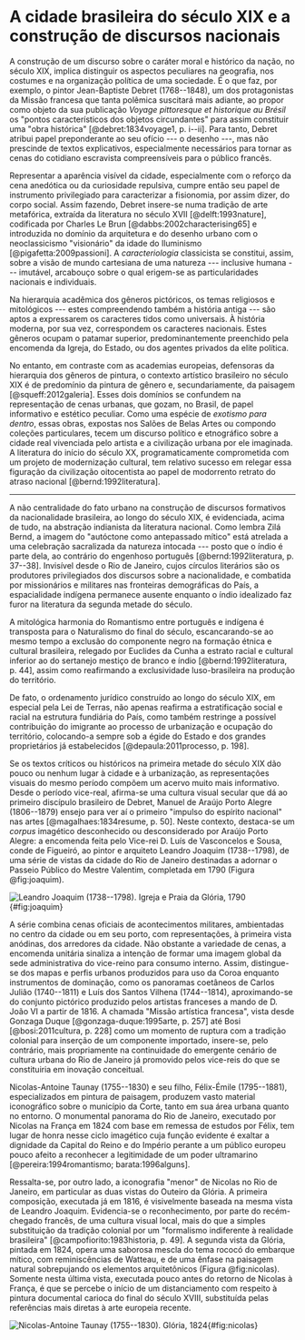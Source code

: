 A cidade brasileira do século XIX e a construção de discursos nacionais
=======================================================================

<!--
   -Conceitos e antecedentes
   -------------------------
   -->

A construção de um discurso sobre o caráter moral e histórico da
nação, no século XIX, implica distinguir os aspectos peculiares na
geografia, nos costumes e na organização política de uma sociedade.
É o que faz, por exemplo, o pintor Jean-Baptiste Debret (1768--1848),
um dos protagonistas da Missão francesa que tanta polêmica suscitará
mais adiante, ao propor como objeto da sua publicação *Voyage
pittoresque et historique au Brésil* os "pontos característicos dos
objetos circundantes" para assim constituir uma "obra histórica"
[@debret:1834voyage1, p. i--ii]. Para tanto, Debret atribui papel
preponderante ao seu ofício --- o desenho ---, mas não prescinde de
textos explicativos, especialmente necessários para tornar as cenas do
cotidiano escravista compreensíveis para o público francês.

Representar a aparência visível da cidade, especialmente com o reforço
da cena anedótica ou da curiosidade repulsiva, cumpre então seu papel
de instrumento privilegiado para caracterizar a fisionomia, por assim
dizer, do corpo social. Assim fazendo, Debret insere-se numa tradição
de arte metafórica, extraída da literatura no século XVII
[@delft:1993nature], codificada por Charles Le Brun
[@dabbs:2002characterising65] e introduzida no domínio da arquitetura
e do desenho urbano com o neoclassicismo "visionário" da idade do
Iluminismo [@pigafetta:2009passioni].
A *caracteriologia* classicista se constitui, assim, sobre a visão de
mundo cartesiana de uma natureza --- inclusive humana --- imutável,
arcabouço sobre o qual erigem-se as particularidades nacionais e
individuais.

<!--
   -No longo caminho trilhado pelos "estudos brasileiros" desde então, a
   -simples exposição das particularidades nacionais tem degenerado não
   -tanto no rumo dos nacionalismos militantes que levaram a Europa a duas
   -guerras mundiais, mas principalmente na formulação de um princípio de
   -"singularidade brasileira" a alicerçar as teses de autores do século
   -XX, tais como Gilberto Freyre, Sergio Buarque de Holanda, Raymundo
   -Faoro e Jessé Souza. Sem entrar no mérito desses seminais marcos
   -explicativos do Brasil no campo sociológico, observa-se que eles se
   -situam no já citado espectro crítico que busca desvencilhar a cultura
   -latinoamericana de uma dependência histórica com respeito aos marcos
   -explicativos da cultura europeia.
   -
   -Na deriva, apontada por Carolina Fedatto [-@fedatto:2013saber, p.
   -102], do conceito sociológico de "singularidade brasileira" para os
   -estudos de história cultural urbana,
   -->


Na hierarquia acadêmica dos gêneros pictóricos, os temas religiosos e
mitológicos --- estes compreendendo também a história antiga --- são
aptos a expressarem os caracteres tidos como universais. À história
moderna, por sua vez, correspondem os caracteres nacionais. Estes
gêneros ocupam o patamar superior, predominantemente preenchido pela
encomenda da Igreja, do Estado, ou dos agentes privados da elite
política.

<!--
   -Esta hierarquia se rebate no influente tomo "Arquitetura" da
   -Enciclopédia de Diderot e d'Alembert redigido por Quatremère de
   -Quincy. No verbete "Caráter" [-@quatremere:1788caractere], Quatremère
   -estabelece um gradiente expressivo que começa com os caracteres
   -"essenciais" dos princípios construtivos, passando pelas respostas
   -"relativas", ou seja, nacionais a condicionantes geográficas,
   -climáticas e culturais, e terminando nas características "imitativas",
   -que consistem em individualizar um edifício segundo sua função ou
   -outros requisitos particularizados. 
   -->

No entanto, em contraste com as academias europeias, defensoras da
hierarquia dos gêneros de pintura, o contexto artístico brasileiro no
século XIX é de predomínio da pintura de gênero e, secundariamente, da
paisagem [@squeff:2012galeria]. Esses dois domínios se confundem na
representação de cenas urbanas, que gozam, no Brasil, de papel
informativo e estético peculiar. Como uma espécie de *exotismo para
dentro*, essas obras, expostas nos Salões de Belas Artes ou compondo
coleções particulares, tecem um discurso político e etnográfico sobre
a cidade real vivenciada pelo artista e a civilização urbana por ele
imaginada. A literatura do início do século XX, programaticamente
comprometida com um projeto de modernização cultural, tem relativo
sucesso em relegar essa figuração da civilização oitocentista ao papel
de modorrento retrato do atraso nacional [@bernd:1992literatura].

* * *

A não centralidade do fato urbano na construção de discursos
formativos da nacionalidade brasileira, ao longo do século XIX,
é evidenciada, acima de tudo, na abstração indianista
da literatura nacional.
Como lembra Zilá Bernd, a imagem do "autóctone como antepassado mítico"
está atrelada a uma celebração sacralizada da natureza intocada
--- posto que o índio é parte dela, ao contrário do engenhoso português
[@bernd:1992literatura, p. 37--38].
Invisível desde o Rio de Janeiro, cujos círculos literários são
os produtores privilegiados dos discursos sobre a nacionalidade,
e combatida por missionários e militares nas fronteiras demográficas
do País, a espacialidade indígena permanece ausente enquanto
o índio idealizado faz furor na literatura da segunda metade do século.

A mitológica harmonia do Romantismo entre português e indígena é
transposta para o Naturalismo do final do século, escancarando-se ao
mesmo tempo a exclusão do componente negro na formação étnica e
cultural brasileira, relegado por Euclides da Cunha a estrato racial e
cultural inferior ao do sertanejo mestiço de branco e índio
[@bernd:1992literatura, p. 44], assim como reafirmando a
exclusividade luso-brasileira na produção do território.

De fato, o ordenamento jurídico construído ao longo do século XIX, em
especial pela Lei de Terras, não apenas reafirma a estratificação
social e racial na estrutura fundiária do País, como também restringe
a possível contribuição do imigrante ao processo de urbanização e
ocupação do território, colocando-a sempre sob a égide do Estado e dos
grandes proprietários já estabelecidos
[@depaula:2011processo, p. 198].

Se os textos críticos ou históricos na primeira metade do século XIX
dão pouco ou nenhum lugar à cidade e à urbanização, as representações
visuais do mesmo período compõem um acervo muito mais informativo.
Desde o período vice-real, afirma-se uma cultura visual secular que dá
ao primeiro discípulo brasileiro de Debret, Manuel de Araújo Porto
Alegre (1806--1879) ensejo para ver aí o primeiro "impulso do espírito
nacional" nas artes [@magalhaes:1834resume, p. 50]. Neste contexto,
destaca-se um *corpus* imagético desconhecido ou desconsiderado por
Araújo Porto Alegre: a encomenda feita pelo Vice-rei D. Luís de
Vasconcelos e Sousa, conde de Figueiró, ao pintor e arquiteto Leandro
Joaquim (1738--1798), de uma série de vistas da cidade do Rio de
Janeiro destinadas a adornar o Passeio Público do Mestre Valentim,
completada em 1790 (Figura @fig:joaquim).

![Leandro Joaquim (1738--1798). Igreja e Praia da Glória, 1790
 ](fig/LeandroJoaquim-Gloria.jpg){#fig:joaquim}

A série combina cenas oficiais de acontecimentos militares,
ambientadas no centro da cidade ou em seu porto, com representações, à
primeira vista anódinas, dos arredores da cidade. Não obstante a
variedade de cenas, a encomenda unitária sinaliza a intenção de
formar uma imagem global da sede administrativa do vice-reino para
consumo interno. Assim, distingue-se dos mapas e perfis urbanos
produzidos para uso da Coroa enquanto instrumentos de dominação, como
os panoramas coetâneos de Carlos Julião (1740--1811) e Luís dos Santos
Vilhena (1744--1814), aproximando-se do conjunto pictórico produzido
pelos artistas franceses a mando de D. João VI a partir de 1816.
A chamada "Missão artística francesa", vista desde
Gonzaga Duque [@gonzaga-duque:1995arte, p. 257] até Bosi
[@bosi:2011cultura, p. 228] como um momento de ruptura com
a tradição colonial para inserção de um componente importado,
insere-se, pelo contrário, mais propriamente na continuidade
do emergente cenário de cultura urbana do Rio de Janeiro
já promovido pelos vice-reis do que se constituiria em
inovação conceitual.

Nicolas-Antoine Taunay (1755--1830) e seu filho,
Félix-Émile (1795--1881), especializados em pintura de paisagem,
produzem vasto material iconográfico sobre o município da Corte,
tanto em sua área urbana quanto no entorno. O monumental panorama do
Rio de Janeiro, executado por Nicolas na França em 1824 com base em
remessa de estudos por Félix, tem lugar de honra nesse ciclo imagético
cuja função evidente é exaltar a dignidade da Capital do Reino e do
Império perante a um público europeu pouco afeito a reconhecer a
legitimidade de um poder ultramarino [@pereira:1994romantismo;
barata:1996alguns].

Ressalta-se, por outro lado, a iconografia "menor" de Nicolas
no Rio de Janeiro, em particular as duas vistas do Outeiro da Glória.
A primeira composição, executada já em 1816, é visivelmente baseada na
mesma vista de Leandro Joaquim. Evidencia-se o reconhecimento, por
parte do recém-chegado francês, de uma cultura visual local, mais do
que a simples substituição da tradição colonial por um "formalismo
indiferente à realidade brasileira"
[@campofiorito:1983historia, p. 49]. A segunda vista da Glória,
pintada em 1824, opera uma saborosa mescla do tema rococó do embarque
mítico, com reminiscências de Watteau, e de uma ênfase na paisagem
natural sobrepujando os elementos arquitetônicos (Figura
@fig:nicolas). Somente nesta última vista, executada pouco antes do
retorno de Nicolas à França, é que se percebe o início de um
distanciamento com respeito à pintura documental carioca do final do
século XVIII, substituída pelas referências mais diretas à arte
europeia recente.

![Nicolas-Antoine Taunay (1755--1830). Glória, 1824
 ](fig/mar_rio_taunay_gloria_1824.jpeg){#fig:nicolas}

